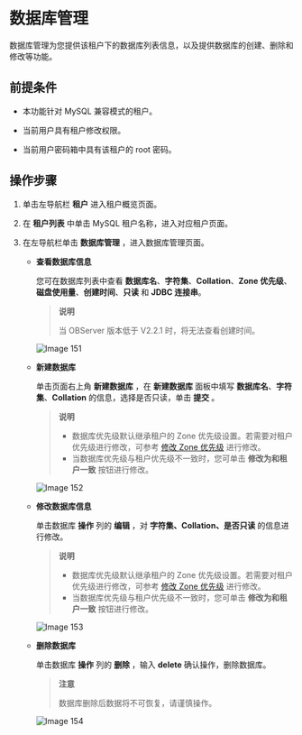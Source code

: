 # 数据库管理

数据库管理为您提供该租户下的数据库列表信息，以及提供数据库的创建、删除和修改等功能。

## 前提条件

* 本功能针对 MySQL 兼容模式的租户。

* 当前用户具有租户修改权限。

* 当前用户密码箱中具有该租户的 root 密码。

## 操作步骤

1. 单击左导航栏 **租户** 进入租户概览页面。

2. 在 **租户列表** 中单击 MySQL 租户名称，进入对应租户页面。

3. 在左导航栏单击 **数据库管理** ，进入数据库管理页面。

   * **查看数据库信息**

     您可在数据库列表中查看 **数据库名**、**字符集**、**Collation**、**Zone 优先级**、**磁盘使用量**、**创建时间**、**只读** 和 **JDBC 连接串**。
     
     > **说明**
     >
     > 当 OBServer 版本低于 V2.2.1 时，将无法查看创建时间。

     ![Image 151](https://help-static-aliyun-doc.aliyuncs.com/assets/img/zh-CN/0756189461/p429268.png)

   * **新建数据库**

     单击页面右上角 **新建数据库** ，在 **新建数据库** 面板中填写 **数据库名**、**字符集**、**Collation** 的信息，选择是否只读，单击 **提交** 。

     > **说明**
     >
     > * 数据库优先级默认继承租户的 Zone 优先级设置。若需要对租户优先级进行修改，可参考 [修改 Zone 优先级](2.manage-basic-tenant-operations/11.modify-a-zone-priority.md) 进行修改。
     > * 当数据库优先级与租户优先级不一致时，您可单击 **修改为和租户一致** 按钮进行修改。

     ![Image 152](https://obbusiness-private.oss-cn-shanghai.aliyuncs.com/doc/img/ocp/%E6%96%B0%E5%BB%BA%E6%95%B0%E6%8D%AE%E5%BA%93.png)

   * **修改数据库信息**

     单击数据库 **操作** 列的 **编辑** ，对 **字符集、Collation、是否只读** 的信息进行修改。

     > **说明**
     >
     > * 数据库优先级默认继承租户的 Zone 优先级设置。若需要对租户优先级进行修改，可参考 [修改 Zone 优先级](2.manage-basic-tenant-operations/11.modify-a-zone-priority.md) 进行修改。
     > * 当数据库优先级与租户优先级不一致时，您可单击 **修改为和租户一致** 按钮进行修改。

     ![Image 153](https://obbusiness-private.oss-cn-shanghai.aliyuncs.com/doc/img/ocp/%E7%BC%96%E8%BE%91%E6%95%B0%E6%8D%AE%E5%BA%93.png)

   * **删除数据库**

     单击数据库 **操作** 列的 **删除** ，输入 **delete** 确认操作，删除数据库。

     > **注意**
     >
     > 数据库删除后数据将不可恢复，请谨慎操作。

     ![Image 154](https://help-static-aliyun-doc.aliyuncs.com/assets/img/zh-CN/9656189461/p429274.png)

